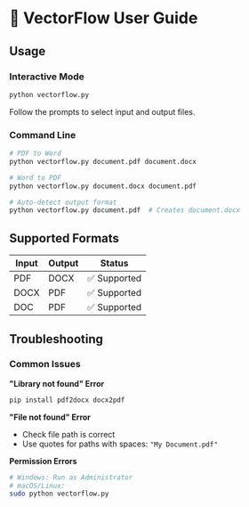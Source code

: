 # 📖 VectorFlow User Guide

##  Usage

### Interactive Mode
```bash
python vectorflow.py
```
Follow the prompts to select input and output files.

### Command Line
```bash
# PDF to Word
python vectorflow.py document.pdf document.docx

# Word to PDF  
python vectorflow.py document.docx document.pdf

# Auto-detect output format
python vectorflow.py document.pdf  # Creates document.docx
```

##  Supported Formats

| Input | Output | Status |
|-------|--------|--------|
| PDF | DOCX | ✅ Supported |
| DOCX | PDF | ✅ Supported |
| DOC | PDF | ✅ Supported |

##  Troubleshooting

### Common Issues

**"Library not found" Error**
```bash
pip install pdf2docx docx2pdf
```

**"File not found" Error**
- Check file path is correct
- Use quotes for paths with spaces: `"My Document.pdf"`

**Permission Errors**
```bash
# Windows: Run as Administrator
# macOS/Linux: 
sudo python vectorflow.py
```
